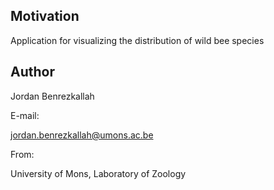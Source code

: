## Motivation

Application for visualizing the distribution of wild bee species



## Author

Jordan Benrezkallah 

E-mail:

jordan.benrezkallah@umons.ac.be

From:

University of Mons, Laboratory of Zoology
